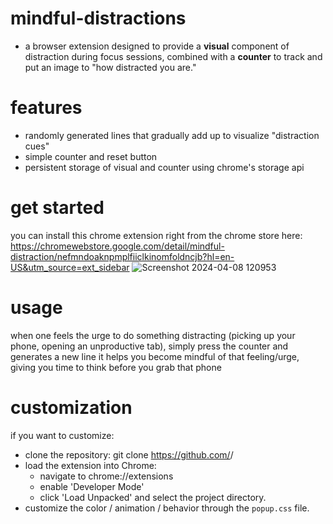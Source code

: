 # mindful-distractions
* a browser extension designed to provide a **visual** component of distraction during focus sessions, combined with a **counter** to track and put an image to "how distracted you are."
# features
* randomly generated lines that gradually add up to visualize "distraction cues"
* simple counter and reset button
* persistent storage of visual and counter using chrome's storage api
# get started
you can install this chrome extension right from the chrome store here:
https://chromewebstore.google.com/detail/mindful-distraction/nefmndoaknpmplfiiclkinomfoldncjb?hl=en-US&utm_source=ext_sidebar
![Screenshot 2024-04-08 120953](https://github.com/nclan1/mindful-distractions/assets/144292887/55037014-3849-4578-b94c-c98a7be341e0)
# usage
when one feels the urge to do something distracting (picking up your phone, opening an unproductive tab), simply press the counter and generates a new line
it helps you become mindful of that feeling/urge, giving you time to think before you grab that phone
# customization
if you want to customize:
* clone the repository: git clone https://github.com/<nclan1>/<mindful-distractions>
* load the extension into Chrome:
  * navigate to chrome://extensions
  * enable 'Developer Mode'
  * click 'Load Unpacked' and select the project directory.
* customize the color / animation / behavior through the `popup.css` file. 
